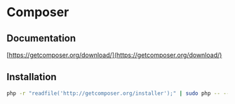 # Composer

## Documentation

[https://getcomposer.org/download/](https://getcomposer.org/download/)

## Installation

```bash
php -r "readfile('http://getcomposer.org/installer');" | sudo php -- --install-dir=/usr/local/bin/ --filename=composer
```
